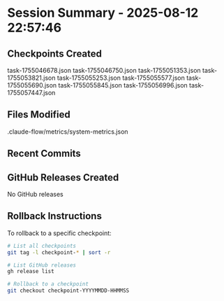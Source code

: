 # Session Summary - 2025-08-12 22:57:46

## Checkpoints Created
task-1755046678.json
task-1755046750.json
task-1755051353.json
task-1755053821.json
task-1755055253.json
task-1755055577.json
task-1755055690.json
task-1755055845.json
task-1755056996.json
task-1755057447.json

## Files Modified
.claude-flow/metrics/system-metrics.json

## Recent Commits


## GitHub Releases Created
No GitHub releases

## Rollback Instructions
To rollback to a specific checkpoint:
```bash
# List all checkpoints
git tag -l checkpoint-* | sort -r

# List GitHub releases
gh release list

# Rollback to a checkpoint
git checkout checkpoint-YYYYMMDD-HHMMSS
```
